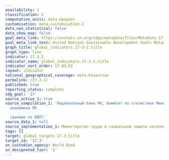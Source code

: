 ```yaml
---
availability: 1
classification: 2
computation_units: data.процент
customisation: meta.customisation-2
data_non_statistical: false
data_show_map: false
goal_meta_link: https://unstats.un.org/sdgs/metadata/files/Metadata-17-03-02.pdf
goal_meta_link_text: United Nations Sustainable Development Goals Metadata (pdf 468kB)
graph_title: global_indicators.17-3-2.title
graph_type: line
indicator: 17.3.2
indicator_name: global_indicators.17-3-2.title
indicator_sort_order: 17-03-02
layout: indicator
national_geographical_coverage: meta.Казахстан
permalink: /17-3-2/
published: true
reporting_status: complete
sdg_goal: '17'
source_active_1: true
source_compilation_1: 'Национальный банк РК, Комитет по статистике Министерство национальной
  экономики РК

  (данные по ВВП)'
source_data_1: null
source_implementation_1: Министерство труда и социальной защиты населения РК
tags: []
target: global_targets.17-3.title
target_id: '17.3'
un_custodian_agency: World Bank
un_designated_tier: '1'
---
```

